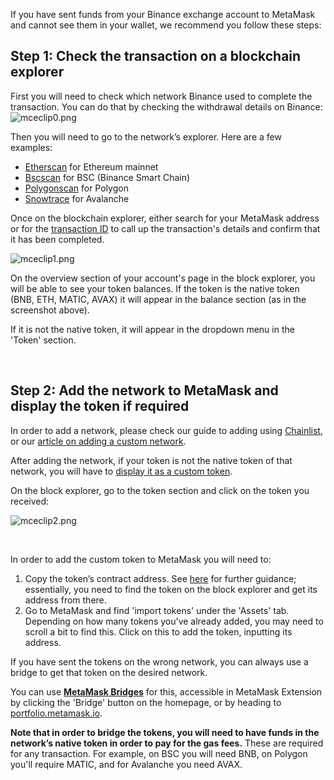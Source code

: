 If you have sent funds from your Binance exchange account to MetaMask and cannot see them in your wallet, we recommend you follow these steps:


**Step 1: Check the transaction on a blockchain explorer**
----------------------------------------------------------


First you will need to check which network Binance used to complete the transaction. You can do that by checking the withdrawal details on Binance:  
![mceclip0.png](https://support.metamask.io/hc/article_attachments/4416068979483/mceclip0.png)


Then you will need to go to the network’s explorer. Here are a few examples:


* [Etherscan](https://etherscan.io/) for Ethereum mainnet
* [Bscscan](https://bscscan.com/) for BSC (Binance Smart Chain)
* [Polygonscan](https://polygonscan.com/) for Polygon
* [Snowtrace](https://snowtrace.io/) for Avalanche


Once on the blockchain explorer, either search for your MetaMask address or for the [transaction ID](https://support.metamask.io/hc/en-us/articles/4413442094235) to call up the transaction's details and confirm that it has been completed. 


![mceclip1.png](https://support.metamask.io/hc/article_attachments/4416075037595/mceclip1.png)


On the overview section of your account's page in the block explorer, you will be able to see your token balances. If the token is the native token (BNB, ETH, MATIC, AVAX) it will appear in the balance section (as in the screenshot above).


If it is not the native token, it will appear in the dropdown menu in the 'Token' section.


 


**Step 2: Add the network to MetaMask and display the token if required**
-------------------------------------------------------------------------


In order to add a network, please check our guide to adding using [Chainlist](https://support.metamask.io/hc/en-us/articles/360058992772-Add-a-network-using-Chainlist-Extension-or-Mobile-), or our [article on adding a custom network](https://support.metamask.io/hc/en-us/articles/360043227612-How-to-add-a-custom-network-RPC).


After adding the network, if your token is not the native token of that network, you will have to [display it as a custom token](https://support.metamask.io/hc/en-us/articles/360015489031-How-to-add-unlisted-tokens-custom-tokens-in-MetaMask). 


On the block explorer, go to the token section and click on the token you received: 


![mceclip2.png](https://support.metamask.io/hc/article_attachments/4416075047451/mceclip2.png)


 


In order to add the custom token to MetaMask you will need to:


1. Copy the token’s contract address. See [here](https://support.metamask.io/hc/en-us/articles/360015488811-What-is-a-Token-Contract-Address-) for further guidance; essentially, you need to find the token on the block explorer and get its address from there.
2. Go to MetaMask and find 'import tokens' under the 'Assets' tab. Depending on how many tokens you've already added, you may need to scroll a bit to find this. Click on this to add the token, inputting its address.


If you have sent the tokens on the wrong network, you can always use a bridge to get that token on the desired network.


You can use [**MetaMask Bridges**](https://support.metamask.io/hc/en-us/articles/10055915089819) for this, accessible in MetaMask Extension by clicking the 'Bridge' button on the homepage, or by heading to [portfolio.metamask.io](https://portfolio.metamask.io/). 


**Note that in order to bridge the tokens, you will need to have funds in the network’s native token in order to pay for the gas fees.** These are required for any transaction. For example, on BSC you will need BNB, on Polygon you'll require MATIC, and for Avalanche you need AVAX. 

